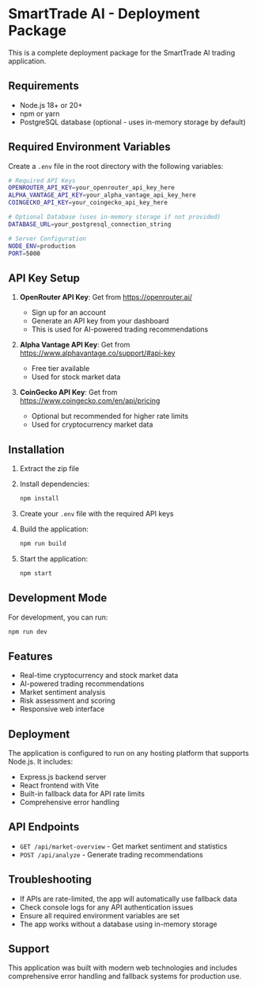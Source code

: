 # SmartTrade AI - Deployment Package

This is a complete deployment package for the SmartTrade AI trading application.

## Requirements

- Node.js 18+ or 20+
- npm or yarn
- PostgreSQL database (optional - uses in-memory storage by default)

## Required Environment Variables

Create a `.env` file in the root directory with the following variables:

```bash
# Required API Keys
OPENROUTER_API_KEY=your_openrouter_api_key_here
ALPHA_VANTAGE_API_KEY=your_alpha_vantage_api_key_here
COINGECKO_API_KEY=your_coingecko_api_key_here

# Optional Database (uses in-memory storage if not provided)
DATABASE_URL=your_postgresql_connection_string

# Server Configuration
NODE_ENV=production
PORT=5000
```

## API Key Setup

1. **OpenRouter API Key**: Get from https://openrouter.ai/
   - Sign up for an account
   - Generate an API key from your dashboard
   - This is used for AI-powered trading recommendations

2. **Alpha Vantage API Key**: Get from https://www.alphavantage.co/support/#api-key
   - Free tier available
   - Used for stock market data

3. **CoinGecko API Key**: Get from https://www.coingecko.com/en/api/pricing
   - Optional but recommended for higher rate limits
   - Used for cryptocurrency market data

## Installation

1. Extract the zip file
2. Install dependencies:
   ```bash
   npm install
   ```

3. Create your `.env` file with the required API keys

4. Build the application:
   ```bash
   npm run build
   ```

5. Start the application:
   ```bash
   npm start
   ```

## Development Mode

For development, you can run:
```bash
npm run dev
```

## Features

- Real-time cryptocurrency and stock market data
- AI-powered trading recommendations
- Market sentiment analysis
- Risk assessment and scoring
- Responsive web interface

## Deployment

The application is configured to run on any hosting platform that supports Node.js. It includes:

- Express.js backend server
- React frontend with Vite
- Built-in fallback data for API rate limits
- Comprehensive error handling

## API Endpoints

- `GET /api/market-overview` - Get market sentiment and statistics
- `POST /api/analyze` - Generate trading recommendations

## Troubleshooting

- If APIs are rate-limited, the app will automatically use fallback data
- Check console logs for any API authentication issues
- Ensure all required environment variables are set
- The app works without a database using in-memory storage

## Support

This application was built with modern web technologies and includes comprehensive error handling and fallback systems for production use.